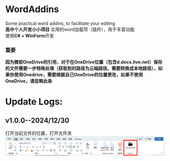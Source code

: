 # WordAddins
Some practical word addins, to facilitate your editing   
**高中个人开发小小项目**
实用的word加载项（插件），用于丰富功能   
使用**C# + WinForm**开发

### 重要
**因为微软OneDrive的引用，对于在OneDrive位置（包含d.docs.live.net）保存的文件需要一步特殊处理（获取到的路径为云端路径，需要转换成本地路径），如果你使用Onedrive，需要根据自己OneDrive的位置更改，如果不使用OneDrive，请忽略此条**

# Update Logs:
## v1.0.0--2024/12/30
打开当前文件的位置，打开文件夹   
![image](PixPin_2024-12-30_20-39-00.png)

